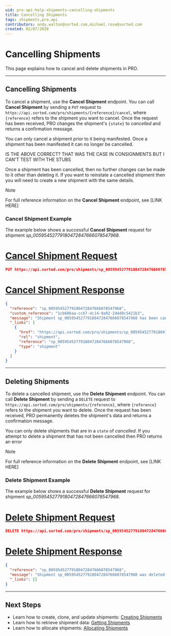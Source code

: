 ```yaml
---
uid: pro-api-help-shipments-cancelling-shipments
title: Cancelling Shipments
tags: shipments,pro,api
contributors: andy.walton@sorted.com,michael.rose@sorted.com
created: 02/07/2020
---
```

# Cancelling Shipments

This page explains how to cancel and delete shipments in PRO.

---

## Cancelling Shipments

To cancel a shipment, use the **Cancel Shipment** endpoint. You can call **Cancel Shipment** by sending a `PUT` request to `https://api.sorted.com/pro/shipments/{reference}/cancel`, where `{reference}` refers to the shipment you want to cancel. Once the request has been received, PRO changes the shipment's `{state}` to _cancelled_ and returns a confirmation message.

You can only cancel a shipment prior to it being manifested. Once a shipment has been manifested it can no longer be cancelled.

<span class="highlight">IS THE ABOVE CORRECT? THAT WAS THE CASE IN CONSIGNMENTS BUT I CAN'T TEST WITH THE STUBS</span>

Once a shipment has been cancelled, then no further changes can be made to it other than deleting it. If you want to reinstate a cancelled shipment then you will need to create a new shipment with the same details.

> [!NOTE]
>
> For full reference information on the **Cancel Shipment** endpoint, see [LINK HERE]

### Cancel Shipment Example

The example below shows a successful **Cancel Shipment** request for shipment _sp_00595452779180472847666078547968_.

# [Cancel Shipment Request](#tab/cancel-shipment-request)

```json
PUT https://api.sorted.com/pro/shipments/sp_00595452779180472847666078547968/cancel
```

# [Cancel Shipment Response](#tab/cancel-shipment-response)

```json
{
  "reference": "sp_00595452779180472847666078547968",
  "custom_reference": "1cb686aa-cc67-4c14-9a92-244d0c5421b3",
  "message": "Shipment sp_00595452779180472847666078547968 has been cancelled",
  "_links": [
    {
      "href": "https://api.sorted.com/pro/shipments/sp_00595452779180472847666078547968",
      "rel": "shipment",
      "reference": "sp_00595452779180472847666078547968",
      "type": "shipment"
    }
  ]
}
```
---

## Deleting Shipments

To delete a cancelled shipment, use the **Delete Shipment** endpoint. You can call **Delete Shipment** by sending a `DELETE` request to `https://api.sorted.com/pro/shipments/{reference}`, where `{reference}` refers to the shipment you want to delete. Once the request has been received, PRO permanently deletes the shipment's data and returns a confirmation message.

You can only delete shipments that are in a `state` of _cancelled_. If you attempt to delete a shipment that has not been cancelled then PRO returns an error

> [!NOTE]
>
> For full reference information on the **Delete Shipment** endpoint, see [LINK HERE]

### Delete Shipment Example

The example below shows a successful **Delete Shipment** request for shipment _sp_00595452779180472847666078547968_.

# [Delete Shipment Request](#tab/delete-shipment-request)

```json
DELETE https://api.sorted.com/pro/shipments/sp_00595452779180472847666078547968
```
# [Delete Shipment Response](#tab/delete-shipment-response)

```json
{
  "reference": "sp_00595452779180472847666078547968",
  "message": "Shipment sp_00595452779180472847666078547968 was deleted successfully",
  "_links": []
}
```
---

## Next Steps

* Learn how to create, clone, and update shipments: [Creating Shipments](/pro/api/shipments/creating_shipments.html)
* Learn how to retrieve shipment data: [Getting Shipments](/pro/api/shipments/getting_shipments.html)
* Learn how to allocate shipments: [Allocating Shipments](/pro/api/shipments/allocating_shipments.html)